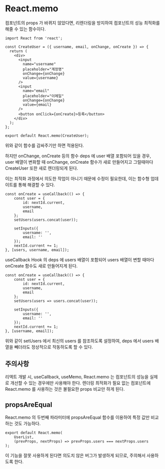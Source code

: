 # React.memo

컴포넌트의 props 가 바뀌지 않았다면, 리렌더링을 방지하여 컴포넌트의 성능 최적화를 해줄 수 있는 함수이다.

```
import React from 'react';

const CreateUser = ({ username, email, onChange, onCreate }) => {
  return (
    <div>
      <input
        name="username"
        placeholder="계정명"
        onChange={onChange}
        value={username}
      />
      <input
        name="email"
        placeholder="이메일"
        onChange={onChange}
        value={email}
      />
      <button onClick={onCreate}>등록</button>
    </div>
  );
};

export default React.memo(CreateUser);
```

위와 같이 함수를 감싸주기만 하면 적용된다.

하지만 onChange, onCreate 등의 함수 deps 에 user 배열 포함되어 있을 경우, user 배열이 변화할 때 onChange, onCreate 함수가 새로 만들어지고 그럴때마다 CreateUser 또한 새로 렌더링되게 된다.

이는 최적화 과정에서 의도한 작업이 아니기 때문에 수정이 필요한데, 이는 함수형 업데이트를 통해 해결할 수 있다.

```
const onCreate = useCallback(() => {
    const user = {
        id: nextId.current,
        username,
        email
    };
    setUsers(users.concat(user));

    setInputs({
        username: '',
        email: ''
    });
    nextId.current += 1;
}, [users, username, email]);
```

useCallback Hook 의 deps 에 users 배열이 포함되어 users 배열이 변할 때마다 onCreate 함수도 새로 만들어지게 된다.

```
const onCreate = useCallback(() => {
    const user = {
        id: nextId.current,
        username,
        email
    };
    setUsers(users => users.concat(user));

    setInputs({
        username: '',
        email: ''
    });
    nextId.current += 1;
}, [username, email]);
```

위와 같이 setUsers 에서 최신의 users 를 참조하도록 설정하여, deps 에서 users 배열을 빼더라도 정상적으로 작동하도록 할 수 있다.

## 주의사항

리액트 개발 시, useCallback, useMemo, React.memo 는 컴포넌트의 성능을 실제로 개선할 수 있는 경우에만 사용해야 한다. 렌더링 최적화가 필요 없는 컴포넌트에 React.memo 를 사용하는 것은 불필요한 props 비교만 하게 된다.

## propsAreEqual

React.memo 의 두번째 파라미터에 propsAreEqual 함수를 이용하여 특정 값만 비교하는 것도 가능하다.

```
export default React.memo(
    UserList,
    (prevProps, nextProps) => prevProps.users === nextProps.users
);
```

이 기능을 잘못 사용하게 된다면 의도치 않은 버그가 발생하게 되므로, 주의해서 사용하도록 한다.
